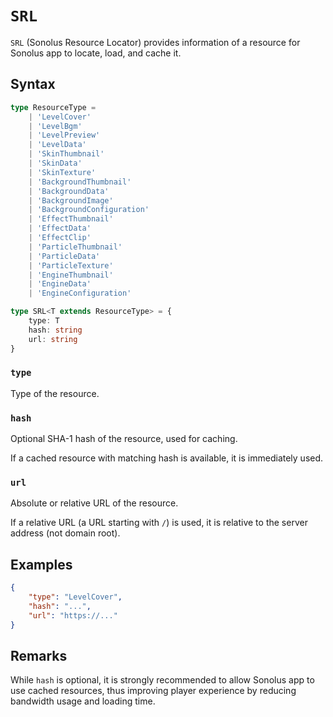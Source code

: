 # `SRL`

`SRL` (Sonolus Resource Locator) provides information of a resource for Sonolus app to locate, load, and cache it.

## Syntax

```ts
type ResourceType =
    | 'LevelCover'
    | 'LevelBgm'
    | 'LevelPreview'
    | 'LevelData'
    | 'SkinThumbnail'
    | 'SkinData'
    | 'SkinTexture'
    | 'BackgroundThumbnail'
    | 'BackgroundData'
    | 'BackgroundImage'
    | 'BackgroundConfiguration'
    | 'EffectThumbnail'
    | 'EffectData'
    | 'EffectClip'
    | 'ParticleThumbnail'
    | 'ParticleData'
    | 'ParticleTexture'
    | 'EngineThumbnail'
    | 'EngineData'
    | 'EngineConfiguration'

type SRL<T extends ResourceType> = {
    type: T
    hash: string
    url: string
}
```

### `type`

Type of the resource.

### `hash`

Optional SHA-1 hash of the resource, used for caching.

If a cached resource with matching hash is available, it is immediately used.

### `url`

Absolute or relative URL of the resource.

If a relative URL (a URL starting with `/`) is used, it is relative to the server address (not domain root).

## Examples

```json
{
    "type": "LevelCover",
    "hash": "...",
    "url": "https://..."
}
```

## Remarks

While `hash` is optional, it is strongly recommended to allow Sonolus app to use cached resources, thus improving player experience by reducing bandwidth usage and loading time.
